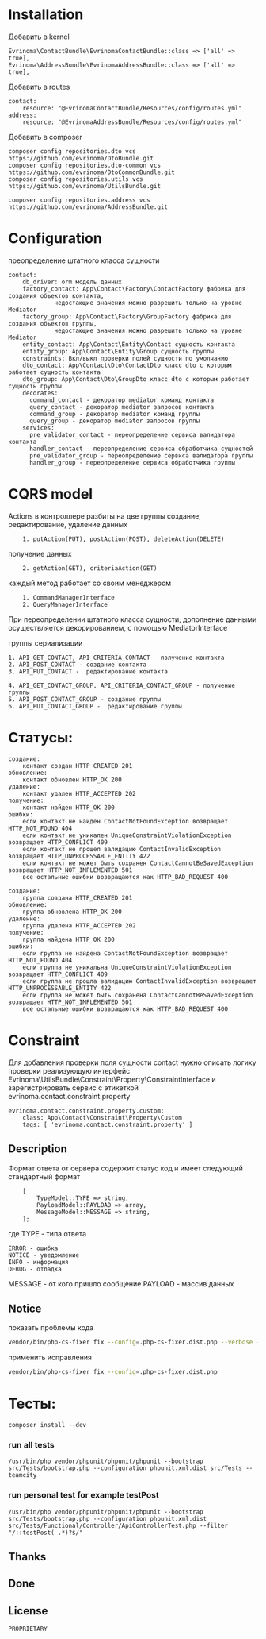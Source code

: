 # Installation

Добавить в kernel

    Evrinoma\ContactBundle\EvrinomaContactBundle::class => ['all' => true],
    Evrinoma\AddressBundle\EvrinomaAddressBundle::class => ['all' => true],

Добавить в routes

    contact:
        resource: "@EvrinomaContactBundle/Resources/config/routes.yml"
    address:
        resource: "@EvrinomaAddressBundle/Resources/config/routes.yml"

Добавить в composer

    composer config repositories.dto vcs https://github.com/evrinoma/DtoBundle.git
    composer config repositories.dto-common vcs https://github.com/evrinoma/DtoCommonBundle.git
    composer config repositories.utils vcs https://github.com/evrinoma/UtilsBundle.git

    composer config repositories.address vcs https://github.com/evrinoma/AddressBundle.git

# Configuration

преопределение штатного класса сущности

    contact:
        db_driver: orm модель данных
        factory_contact: App\Contact\Factory\ContactFactory фабрика для создания объектов контакта,
                 недостающие значения можно разрешить только на уровне Mediator
        factory_group: App\Contact\Factory\GroupFactory фабрика для создания объектов группы,
                 недостающие значения можно разрешить только на уровне Mediator
        entity_contact: App\Contact\Entity\Contact сущность контакта
        entity_group: App\Contact\Entity\Group сущность группы
        constraints: Вкл/выкл проверки полей сущности по умолчанию 
        dto_contact: App\Contact\Dto\ContactDto класс dto с которым работает сущность контакта
        dto_group: App\Contact\Dto\GroupDto класс dto с которым работает сущность группы
        decorates:
          command_contact - декоратор mediator команд контакта
          query_contact - декоратор mediator запросов контакта
          command_group - декоратор mediator команд группы
          query_group - декоратор mediator запросов группы
        services:
          pre_validator_contact - переопределение сервиса валидатора контакта
          handler_contact - переопределение сервиса обработчика сущностей
          pre_validator_group - переопределение сервиса валидатора группы
          handler_group - переопределение сервиса обработчика группы

# CQRS model

Actions в контроллере разбиты на две группы
создание, редактирование, удаление данных

        1. putAction(PUT), postAction(POST), deleteAction(DELETE)
получение данных

        2. getAction(GET), criteriaAction(GET)

каждый метод работает со своим менеджером

        1. CommandManagerInterface
        2. QueryManagerInterface

При переопределении штатного класса сущности, дополнение данными осуществляется декорированием, с помощью MediatorInterface


группы  сериализации

    1. API_GET_CONTACT, API_CRITERIA_CONTACT - получение контакта
    2. API_POST_CONTACT - создание контакта
    3. API_PUT_CONTACT -  редактирование контакта

    4. API_GET_CONTACT_GROUP, API_CRITERIA_CONTACT_GROUP - получение группы
    5. API_POST_CONTACT_GROUP - создание группы
    6. API_PUT_CONTACT_GROUP -  редактирование группы

# Статусы:

    создание:
        контакт создан HTTP_CREATED 201
    обновление:
        контакт обновлен HTTP_OK 200
    удаление:
        контакт удален HTTP_ACCEPTED 202
    получение:
        контакт найден HTTP_OK 200
    ошибки:
        если контакт не найден ContactNotFoundException возвращает HTTP_NOT_FOUND 404
        если контакт не уникален UniqueConstraintViolationException возвращает HTTP_CONFLICT 409
        если контакт не прошел валидацию ContactInvalidException возвращает HTTP_UNPROCESSABLE_ENTITY 422
        если контакт не может быть сохранен ContactCannotBeSavedException возвращает HTTP_NOT_IMPLEMENTED 501
        все остальные ошибки возвращаются как HTTP_BAD_REQUEST 400

    создание:
        группа создана HTTP_CREATED 201
    обновление:
        группа обновлена HTTP_OK 200
    удаление:
        группа удалена HTTP_ACCEPTED 202
    получение:
        группа найдена HTTP_OK 200
    ошибки:
        если группа не найдена ContactNotFoundException возвращает HTTP_NOT_FOUND 404
        если группа не уникальна UniqueConstraintViolationException возвращает HTTP_CONFLICT 409
        если группа не прошла валидацию ContactInvalidException возвращает HTTP_UNPROCESSABLE_ENTITY 422
        если группа не может быть сохранена ContactCannotBeSavedException возвращает HTTP_NOT_IMPLEMENTED 501
        все остальные ошибки возвращаются как HTTP_BAD_REQUEST 400

# Constraint

Для добавления проверки поля сущности contact нужно описать логику проверки реализующую интерфейс Evrinoma\UtilsBundle\Constraint\Property\ConstraintInterface и зарегистрировать сервис с этикеткой evrinoma.contact.constraint.property

    evrinoma.contact.constraint.property.custom:
        class: App\Contact\Constraint\Property\Custom
        tags: [ 'evrinoma.contact.constraint.property' ]

## Description
Формат ответа от сервера содержит статус код и имеет следующий стандартный формат
```text
    [
        TypeModel::TYPE => string,
        PayloadModel::PAYLOAD => array,
        MessageModel::MESSAGE => string,
    ];
```
где
TYPE - типа ответа

    ERROR - ошибка
    NOTICE - уведомление
    INFO - информация
    DEBUG - отладка

MESSAGE - от кого пришло сообщение
PAYLOAD - массив данных

## Notice

показать проблемы кода

```bash
vendor/bin/php-cs-fixer fix --config=.php-cs-fixer.dist.php --verbose --diff --dry-run
```

применить исправления

```bash
vendor/bin/php-cs-fixer fix --config=.php-cs-fixer.dist.php
```

# Тесты:

    composer install --dev

### run all tests

    /usr/bin/php vendor/phpunit/phpunit/phpunit --bootstrap src/Tests/bootstrap.php --configuration phpunit.xml.dist src/Tests --teamcity

### run personal test for example testPost

    /usr/bin/php vendor/phpunit/phpunit/phpunit --bootstrap src/Tests/bootstrap.php --configuration phpunit.xml.dist src/Tests/Functional/Controller/ApiControllerTest.php --filter "/::testPost( .*)?$/" 

## Thanks

## Done

## License
    PROPRIETARY
   